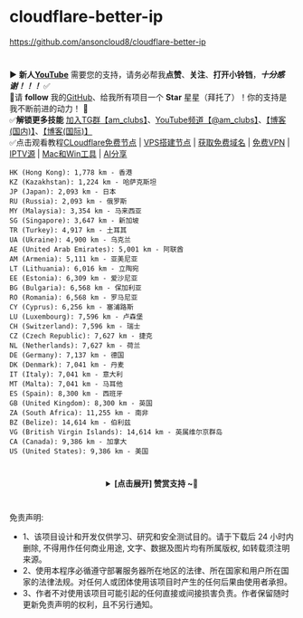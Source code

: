 # cloudflare-better-ip
https://github.com/ansoncloud8/cloudflare-better-ip

#
▶️ **新人[YouTube](https://youtube.com/@am_clubs?sub_confirmation=1)** 需要您的支持，请务必帮我**点赞**、**关注**、**打开小铃铛**，***十分感谢！！！*** ✅
</br>🎁请 **follow** 我的[GitHub](https://github.com/amclubs)、给我所有项目一个 **Star** 星星（拜托了）！你的支持是我不断前进的动力！ 💖
</br>✅**解锁更多技能** [加入TG群【am_clubs】](https://t.me/am_clubs)、[YouTube频道【@am_clubs】](https://youtube.com/@am_clubs?sub_confirmation=1)、[【博客(国内)】](https://amclubss.com)、[【博客(国际)】](https://amclubs.blogspot.com) 
</br>✅点击观看教程[CLoudflare免费节点](https://www.youtube.com/playlist?list=PLGVQi7TjHKXbrY0Pk8gm3T7m8MZ-InquF) | [VPS搭建节点](https://www.youtube.com/playlist?list=PLGVQi7TjHKXaVlrHP9Du61CaEThYCQaiY) | [获取免费域名](https://www.youtube.com/playlist?list=PLGVQi7TjHKXZGODTvB8DEervrmHANQ1AR) | [免费VPN](https://www.youtube.com/playlist?list=PLGVQi7TjHKXY7V2JF-ShRSVwGANlZULdk) | [IPTV源](https://www.youtube.com/playlist?list=PLGVQi7TjHKXbkozDYVsDRJhbnNaEOC76w) | [Mac和Win工具](https://www.youtube.com/playlist?list=PLGVQi7TjHKXYBWu65yP8E08HxAu9LbCWm) | [AI分享](https://www.youtube.com/playlist?list=PLGVQi7TjHKXaodkM-mS-2Nwggwc5wRjqY)


```
HK (Hong Kong): 1,778 km - 香港
KZ (Kazakhstan): 1,224 km - 哈萨克斯坦
JP (Japan): 2,093 km - 日本
RU (Russia): 2,093 km - 俄罗斯
MY (Malaysia): 3,354 km - 马来西亚
SG (Singapore): 3,647 km - 新加坡
TR (Turkey): 4,917 km - 土耳其
UA (Ukraine): 4,900 km - 乌克兰
AE (United Arab Emirates): 5,001 km - 阿联酋
AM (Armenia): 5,111 km - 亚美尼亚
LT (Lithuania): 6,016 km - 立陶宛
EE (Estonia): 6,309 km - 爱沙尼亚
BG (Bulgaria): 6,568 km - 保加利亚
RO (Romania): 6,568 km - 罗马尼亚
CY (Cyprus): 6,256 km - 塞浦路斯
LU (Luxembourg): 7,596 km - 卢森堡
CH (Switzerland): 7,596 km - 瑞士
CZ (Czech Republic): 7,627 km - 捷克
NL (Netherlands): 7,627 km - 荷兰
DE (Germany): 7,137 km - 德国
DK (Denmark): 7,041 km - 丹麦
IT (Italy): 7,041 km - 意大利
MT (Malta): 7,041 km - 马耳他
ES (Spain): 8,300 km - 西班牙
GB (United Kingdom): 8,300 km - 英国
ZA (South Africa): 11,255 km - 南非
BZ (Belize): 14,614 km - 伯利兹
VG (British Virgin Islands): 14,614 km - 英属维尔京群岛
CA (Canada): 9,386 km - 加拿大
US (United States): 9,386 km - 美国
```
  
# 
<center>
<details><summary><strong> [点击展开] 赞赏支持 ~🧧</strong></summary>
*我非常感谢您的赞赏和支持，它们将极大地激励我继续创新，持续产生有价值的工作。*

- **USDT-TRC20:** `TWTxUyay6QJN3K4fs4kvJTT8Zfa2mWTwDD`
- **TRX-TRC20:** `TWTxUyay6QJN3K4fs4kvJTT8Zfa2mWTwDD`

<div align="center"> 
  <img src="https://github.com/user-attachments/assets/e6cdc42a-6374-4722-b833-601738f72196" width="200"></br> 
  TRC10/TRC20扫码支付 
</div> 
</details>
</center>

 #
 免责声明:
 - 1、该项目设计和开发仅供学习、研究和安全测试目的。请于下载后 24 小时内删除, 不得用作任何商业用途, 文字、数据及图片均有所属版权, 如转载须注明来源。
 - 2、使用本程序必循遵守部署服务器所在地区的法律、所在国家和用户所在国家的法律法规。对任何人或团体使用该项目时产生的任何后果由使用者承担。
 - 3、作者不对使用该项目可能引起的任何直接或间接损害负责。作者保留随时更新免责声明的权利，且不另行通知。
 


